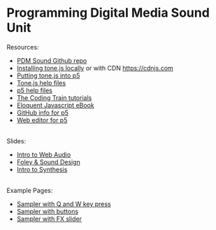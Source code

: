 # Programming Digital Media Sound Unit

Resources:
- <a href = "https://github.com/edemastes/pdm-sound"> PDM Sound Github repo</a>
- <a href = "https://tonejs.github.io/">Installing tone.js locally</a> or with CDN <a href = "https://cdnjs.com/">https://cdnjs.com</a>
- <a href = "https://pdm.lsupathways.org/3_audio/">Putting tone.js into p5</a> 
- <a href = "https://github.com/Tonejs">Tone.js help files </a>
- <a href = "https://p5js.org/reference/"> p5 help files <a>
- <a href = "https://www.youtube.com/@TheCodingTrain"> The Coding Train tutorials </a>
- <a href = "https://eloquentjavascript.net/"> Eloquent Javascript eBook </a>
- <a href = "https://github.com/processing">GitHub info for p5</a> 
- <a href = "https://editor.p5js.org/">Web editor for p5</a> <br><br>

Slides:
- <a href = "https://edemastes.github.io/pdm-sound/web-audio-intro.pdf"> Intro to Web Audio </a>
- <a href = "https://edemastes.github.io/pdm-sound/foley-sound-design.pdf"> Foley & Sound Design </a>
- <a href = "https://edemastes.github.io/pdm-sound/synthesis.pdf"> Intro to Synthesis </a> <br><br>

Example Pages:
- <a href = "https://edemastes.github.io/pdm-sound/sampler-keypressed/"> Sampler with Q and W key press</a>
- <a href = "https://edemastes.github.io/pdm-sound/sampler-buttons/"> Sampler with buttons </a>
- <a href = "https://edemastes.github.io/pdm-sound/sampler-slider/"> Sampler with FX slider </a>

